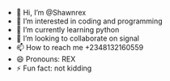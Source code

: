 - 👋 Hi, I’m @Shawnrex
- 👀 I’m interested in coding and programming 
- 🌱 I’m currently learning python 
- 💞️ I’m looking to collaborate on signal
- 📫 How to reach me +2348132160559
- 😄 Pronouns: REX
- ⚡ Fun fact: not kidding 

<!---
Shawnrex/Shawnrex is a ✨ special ✨ repository because its `README.md` (this file) appears on your GitHub profile.
You can click the Preview link to take a look at your changes.
--->
